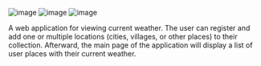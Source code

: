![image](https://github.com/Neformore/weather/assets/54111848/fb019932-9c60-4146-a93f-059fb1f8ba42)
![image](https://github.com/Neformore/weather/assets/54111848/40176182-756e-4c9c-b731-8a309a064b51)
![image](https://github.com/Neformore/weather/assets/54111848/b216f523-053e-4ada-b6b2-1af23f2a0b0b)

A web application for viewing current weather. The user can register and add one or multiple locations (cities, villages, or other places) to their collection. Afterward, the main page of the application will display a list of user places with their current weather.
